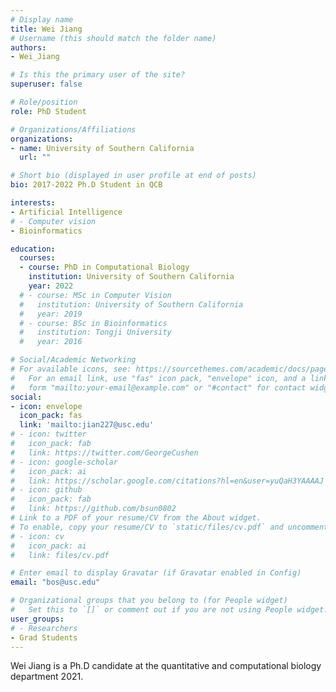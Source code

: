 ```yaml
---
# Display name
title: Wei Jiang
# Username (this should match the folder name)
authors:
- Wei_Jiang

# Is this the primary user of the site?
superuser: false

# Role/position
role: PhD Student

# Organizations/Affiliations
organizations:
- name: University of Southern California
  url: ""

# Short bio (displayed in user profile at end of posts)
bio: 2017-2022 Ph.D Student in QCB

interests:
- Artificial Intelligence
# - Computer vision
- Bioinformatics

education:
  courses:
  - course: PhD in Computational Biology
    institution: University of Southern California
    year: 2022
  # - course: MSc in Computer Vision
  #   institution: University of Southern California
  #   year: 2019
  # - course: BSc in Bioinformatics
  #   institution: Tongji University
  #   year: 2016

# Social/Academic Networking
# For available icons, see: https://sourcethemes.com/academic/docs/page-builder/#icons
#   For an email link, use "fas" icon pack, "envelope" icon, and a link in the
#   form "mailto:your-email@example.com" or "#contact" for contact widget.
social:
- icon: envelope
  icon_pack: fas
  link: 'mailto:jian227@usc.edu'
# - icon: twitter
#   icon_pack: fab
#   link: https://twitter.com/GeorgeCushen
# - icon: google-scholar
#   icon_pack: ai
#   link: https://scholar.google.com/citations?hl=en&user=yuQaH3YAAAAJ
# - icon: github
#   icon_pack: fab
#   link: https://github.com/bsun0802
# Link to a PDF of your resume/CV from the About widget.
# To enable, copy your resume/CV to `static/files/cv.pdf` and uncomment the lines below.
# - icon: cv
#   icon_pack: ai
#   link: files/cv.pdf

# Enter email to display Gravatar (if Gravatar enabled in Config)
email: "bos@usc.edu"

# Organizational groups that you belong to (for People widget)
#   Set this to `[]` or comment out if you are not using People widget.
user_groups:
# - Researchers
- Grad Students
---
```


Wei Jiang is a Ph.D candidate at the quantitative and computational biology department 2021.